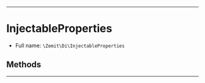 ***

# InjectableProperties





* Full name: `\Zemit\Di\InjectableProperties`




## Methods


***

